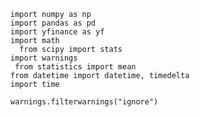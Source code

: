     import numpy as np
    import pandas as pd
    import yfinance as yf
    import math
      from scipy import stats 
    import warnings
     from statistics import mean 
    from datetime import datetime, timedelta
    import time

    warnings.filterwarnings("ignore")
